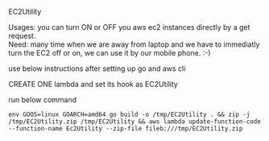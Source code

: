 EC2Utility

Usages: you can turn ON or OFF you aws ec2 instances directly by a get request.<br/>
Need: many time when we are away from laptop and we have to immediatly turn the EC2 off or on, we can use it by our mobile phone. :-)

use below instructions after setting up go and aws cli

CREATE ONE lambda and set its hook as EC2Utility

run below command

``env GOOS=linux GOARCH=amd64 go build -o /tmp/EC2Utility . && zip -j /tmp/EC2Utility.zip /tmp/EC2Utility && aws lambda update-function-code --function-name Ec2Utility --zip-file fileb:///tmp/EC2Utility.zip``
